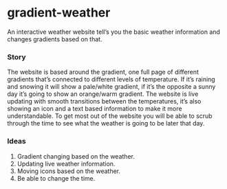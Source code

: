 gradient-weather
================
An interactive weather website tell’s you the basic weather information and changes gradients based on that.

### Story
The website is based around the gradient, one full page of different gradients that’s connected to different levels of temperature. If it’s raining and snowing it will show a pale/white gradient, if it’s the opposite a sunny day it’s going to show an orange/warm gradient. The website is live updating with smooth transitions between the temperatures, it’s also showing an icon and a text based information to make it more understandable. To get most out of the website you will be able to scrub through the time to see what the weather is going to be later that day.

### Ideas
1. Gradient changing based on the weather.
2. Updating live weather information.
3. Moving icons based on the weather.
4. Be able to change the time.
